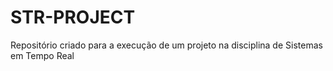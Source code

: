# STR-PROJECT
Repositório criado para a execução de um projeto na disciplina de Sistemas em Tempo Real
